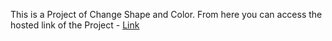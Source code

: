 This is a Project of Change Shape and Color.
From here you can access the hosted link of the Project - <a href="">Link</a>